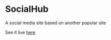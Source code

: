 # SocialHub

A social media site based on another popular site

See it live [here](https://socialhub.netlify.app)
